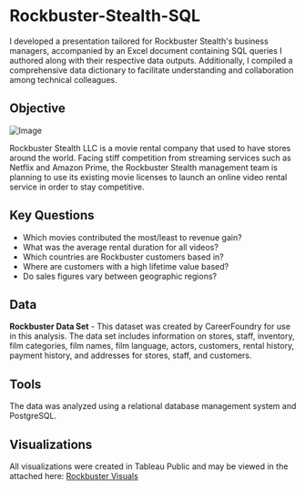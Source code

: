 # Rockbuster-Stealth-SQL
I developed a presentation tailored for Rockbuster Stealth's business managers, accompanied by an Excel document containing SQL queries I authored along with their respective data outputs. Additionally, I compiled a comprehensive data dictionary to facilitate understanding and collaboration among technical colleagues.
## Objective
![Image](https://github.com/sarahedens/Rockbuster-Stealth-SQL/assets/164972286/9e3d45c0-0613-45dc-980c-6c94ba657878)


Rockbuster Stealth LLC is a movie rental company that used to have stores around the world. Facing stiff competition from streaming services such as Netflix and Amazon Prime, the Rockbuster Stealth management team is planning to use its existing movie licenses to launch an online video rental service in order to stay competitive.

## Key Questions
- Which movies contributed the most/least to revenue gain?
- What was the average rental duration for all videos?
- Which countries are Rockbuster customers based in?
- Where are customers with a high lifetime value based?
- Do sales figures vary between geographic regions?

## Data
**Rockbuster Data Set** - This dataset was created by CareerFoundry for use in this analysis. The data set includes information on stores, staff, inventory, film categories, film names, film language, actors, customers, rental history, payment history, and addresses for stores, staff, and customers.

## Tools
The data was analyzed using a relational database management system and PostgreSQL.

## Visualizations
All visualizations were created in Tableau Public and may be viewed in the attached here: [Rockbuster Visuals](https://public.tableau.com/app/profile/sarah.edens/viz/Task2_9Story_16932001907120/Story?publish=yes)

